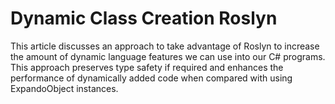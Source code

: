 # Dynamic Class Creation Roslyn
 This article discusses an approach to take advantage of Roslyn to increase the amount of dynamic language features we can use into our C# programs. This approach preserves type safety if required and enhances the performance of dynamically added code when compared with using ExpandoObject instances.
